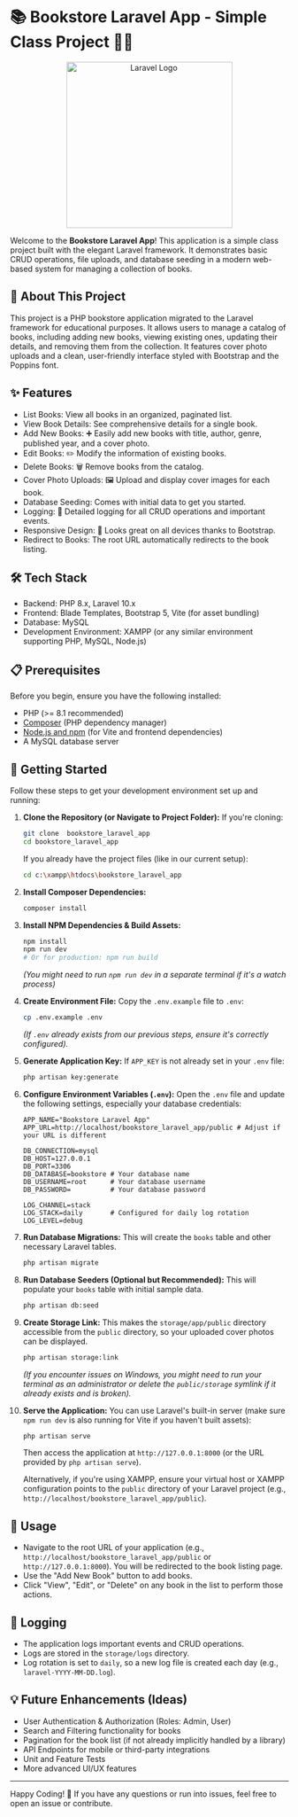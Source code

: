 # 📚 Bookstore Laravel App - Simple Class Project 📖✨

<p align="center">
  <a href="https://laravel.com" target="_blank"><img src="https://raw.githubusercontent.com/laravel/art/master/logo-lockup/5%20SVG/2%20CMYK/1%20Full%20Color/laravel-logolockup-cmyk-red.svg" width="300" alt="Laravel Logo"></a>
</p>

Welcome to the **Bookstore Laravel App**! This application is a simple class project built with the elegant Laravel framework. It demonstrates basic CRUD operations, file uploads, and database seeding in a modern web-based system for managing a collection of books.

## 🌟 About This Project

This project is a PHP bookstore application migrated to the Laravel framework for educational purposes. It allows users to manage a catalog of books, including adding new books, viewing existing ones, updating their details, and removing them from the collection. It features cover photo uploads and a clean, user-friendly interface styled with Bootstrap and the Poppins font.

## ✨ Features

-   List Books: View all books in an organized, paginated list.
-   View Book Details: See comprehensive details for a single book.
-   Add New Books: ➕ Easily add new books with title, author, genre, published year, and a cover photo.
-   Edit Books: ✏️ Modify the information of existing books.
-   Delete Books: 🗑️ Remove books from the catalog.
-   Cover Photo Uploads: 🖼️ Upload and display cover images for each book.
-   Database Seeding: Comes with initial data to get you started.
-   Logging: 📝 Detailed logging for all CRUD operations and important events.
-   Responsive Design: 📱 Looks great on all devices thanks to Bootstrap.
-   Redirect to Books: The root URL automatically redirects to the book listing.

## 🛠️ Tech Stack

-   Backend: PHP 8.x, Laravel 10.x
-   Frontend: Blade Templates, Bootstrap 5, Vite (for asset bundling)
-   Database: MySQL
-   Development Environment: XAMPP (or any similar environment supporting PHP, MySQL, Node.js)

## 📋 Prerequisites

Before you begin, ensure you have the following installed:

-   PHP (>= 8.1 recommended)
-   [Composer](https://getcomposer.org/) (PHP dependency manager)
-   [Node.js and npm](https://nodejs.org/) (for Vite and frontend dependencies)
-   A MySQL database server

## 🚀 Getting Started

Follow these steps to get your development environment set up and running:

1. **Clone the Repository (or Navigate to Project Folder):**
   If you're cloning:

    ```bash
    git clone  bookstore_laravel_app
    cd bookstore_laravel_app
    ```

    If you already have the project files (like in our current setup):

    ```bash
    cd c:\xampp\htdocs\bookstore_laravel_app
    ```

2. **Install Composer Dependencies:**

    ```bash
    composer install
    ```

3. **Install NPM Dependencies & Build Assets:**

    ```bash
    npm install
    npm run dev
    # Or for production: npm run build
    ```

    _(You might need to run `npm run dev` in a separate terminal if it's a watch process)_

4. **Create Environment File:**
   Copy the `.env.example` file to `.env`:

    ```bash
    cp .env.example .env
    ```

    _(If `.env` already exists from our previous steps, ensure it's correctly configured)._

5. **Generate Application Key:**
   If `APP_KEY` is not already set in your `.env` file:

    ```bash
    php artisan key:generate
    ```

6. **Configure Environment Variables (`.env`):**
   Open the `.env` file and update the following settings, especially your database credentials:

    ```dotenv
    APP_NAME="Bookstore Laravel App"
    APP_URL=http://localhost/bookstore_laravel_app/public # Adjust if your URL is different

    DB_CONNECTION=mysql
    DB_HOST=127.0.0.1
    DB_PORT=3306
    DB_DATABASE=bookstore # Your database name
    DB_USERNAME=root      # Your database username
    DB_PASSWORD=          # Your database password

    LOG_CHANNEL=stack
    LOG_STACK=daily       # Configured for daily log rotation
    LOG_LEVEL=debug
    ```

7. **Run Database Migrations:**
   This will create the `books` table and other necessary Laravel tables.

    ```bash
    php artisan migrate
    ```

8. **Run Database Seeders (Optional but Recommended):**
   This will populate your `books` table with initial sample data.

    ```bash
    php artisan db:seed
    ```

9. **Create Storage Link:**
   This makes the `storage/app/public` directory accessible from the `public` directory, so your uploaded cover photos can be displayed.

    ```bash
    php artisan storage:link
    ```

    _(If you encounter issues on Windows, you might need to run your terminal as an administrator or delete the `public/storage` symlink if it already exists and is broken)._

10. **Serve the Application:**
    You can use Laravel's built-in server (make sure `npm run dev` is also running for Vite if you haven't built assets):

    ```bash
    php artisan serve
    ```

    Then access the application at `http://127.0.0.1:8000` (or the URL provided by `php artisan serve`).

    Alternatively, if you're using XAMPP, ensure your virtual host or XAMPP configuration points to the `public` directory of your Laravel project (e.g., `http://localhost/bookstore_laravel_app/public`).

## 🎈 Usage

-   Navigate to the root URL of your application (e.g., `http://localhost/bookstore_laravel_app/public` or `http://127.0.0.1:8000`). You will be redirected to the book listing page.
-   Use the "Add New Book" button to add books.
-   Click "View", "Edit", or "Delete" on any book in the list to perform those actions.

## 📝 Logging

-   The application logs important events and CRUD operations.
-   Logs are stored in the `storage/logs` directory.
-   Log rotation is set to `daily`, so a new log file is created each day (e.g., `laravel-YYYY-MM-DD.log`).

## 💡 Future Enhancements (Ideas)

-   User Authentication & Authorization (Roles: Admin, User)
-   Search and Filtering functionality for books
-   Pagination for the book list (if not already implicitly handled by a library)
-   API Endpoints for mobile or third-party integrations
-   Unit and Feature Tests
-   More advanced UI/UX features

---

Happy Coding! 🎉 If you have any questions or run into issues, feel free to open an issue or contribute.
